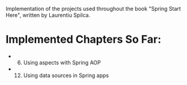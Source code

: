 Implementation of the projects used throughout the book "Spring Start Here", written by Laurentiu Spilca.

# Implemented Chapters So Far:
- 06. Using aspects with Spring AOP
- 12. Using data sources in Spring apps 
